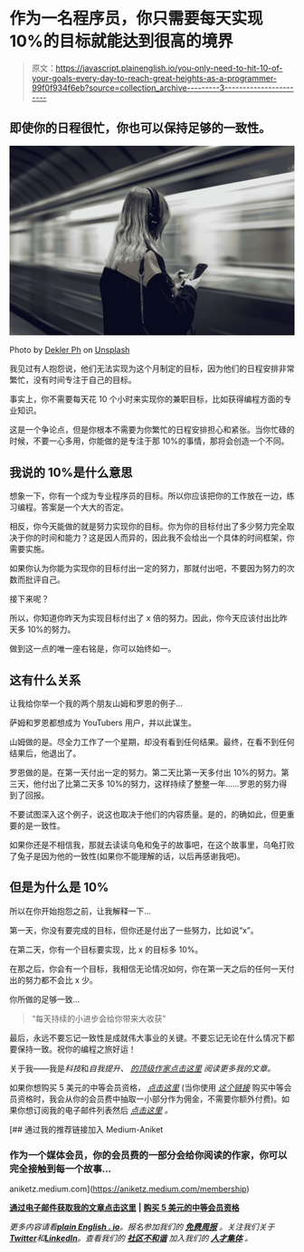 # 作为一名程序员，你只需要每天实现 10%的目标就能达到很高的境界

> 原文：<https://javascript.plainenglish.io/you-only-need-to-hit-10-of-your-goals-every-day-to-reach-great-heights-as-a-programmer-99f0f934f6eb?source=collection_archive---------3----------------------->

## 即使你的日程很忙，你也可以保持足够的一致性。

![](img/dc8d6f354c66ce7a4655d681a19ef3dc.png)

Photo by [Dekler Ph](https://unsplash.com/@deklerph?utm_source=medium&utm_medium=referral) on [Unsplash](https://unsplash.com?utm_source=medium&utm_medium=referral)

我见过有人抱怨说，他们无法实现为这个月制定的目标，因为他们的日程安排非常繁忙，没有时间专注于自己的目标。

事实上，你不需要每天花 10 个小时来实现你的兼职目标，比如获得编程方面的专业知识。

这是一个争论点，但是你根本不需要为你繁忙的日程安排担心和紧张。当你忙碌的时候，不要一心多用，你能做的是专注于那 10%的事情，那将会创造一个不同。

## 我说的 10%是什么意思

想象一下，你有一个成为专业程序员的目标。所以你应该把你的工作放在一边，练习编程。答案是一个大大的否定。

相反，你今天能做的就是努力实现你的目标。你为你的目标付出了多少努力完全取决于你的时间和能力？这是因人而异的，因此我不会给出一个具体的时间框架，你需要实施。

如果你认为你能为实现你的目标付出一定的努力，那就付出吧，不要因为努力的次数而批评自己。

接下来呢？

所以，你知道你昨天为实现目标付出了 x 倍的努力。因此，你今天应该付出比昨天多 10%的努力。

做到这一点的唯一座右铭是，你可以始终如一。

## 这有什么关系

让我给你举一个我的两个朋友山姆和罗恩的例子…

萨姆和罗恩都想成为 YouTubers 用户，并以此谋生。

山姆做的是。尽全力工作了一个星期，却没有看到任何结果。最终，在看不到任何结果后，他退出了。

罗恩做的是。在第一天付出一定的努力。第二天比第一天多付出 10%的努力。第三天，他付出了比第二天多 10%的努力，这样持续了整整一年……罗恩的努力得到了回报。

不要试图深入这个例子，说这也取决于他们的内容质量。是的，的确如此，但更重要的是一致性。

如果你还是不相信我，那就去读读乌龟和兔子的故事吧，在这个故事里，乌龟打败了兔子是因为他的一致性(如果你不能理解的话，以后再感谢我吧)。

## 但是为什么是 10%

所以在你开始抱怨之前，让我解释一下…

第一天，你没有要完成的目标，但你还是付出了一些努力，比如说“x”。

在第二天，你有一个目标要实现，比 x 的目标多 10%。

在那之后，你会有一个目标，我相信无论情况如何，你在第一天之后的任何一天付出的努力都不会比 x 少。

你所做的足够一致…

> “每天持续的小进步会给你带来大收获”

最后，永远不要忘记一致性是成就伟大事业的关键。不要忘记无论在什么情况下都要保持一致。祝你的编程之旅好运！

关于我——我是*科技*和*自我提升、* [*的顶级作家点击这里*](https://aniketz.medium.com/) *阅读更多我的文章。*

如果你想购买 5 美元的中等会员资格， [*点击这里*](https://aniketz.medium.com/membership) (当你使用 [*这个链接*](https://aniketz.medium.com/membership) 购买中等会员资格时，我会从你的会员费中抽取一小部分作为佣金，不需要你额外付费)。如果你想订阅我的电子邮件列表然后 [*点击这里*](https://aniketz.medium.com/subscribe) *。*

[](https://aniketz.medium.com/membership) [## 通过我的推荐链接加入 Medium-Aniket

### 作为一个媒体会员，你的会员费的一部分会给你阅读的作家，你可以完全接触到每一个故事…

aniketz.medium.com](https://aniketz.medium.com/membership) 

[**通过电子邮件获取我的文章点击这里**](https://aniketz.medium.com/subscribe) **|** [**购买 5 美元的中等会员资格**](https://aniketz.medium.com/membership)

*更多内容请看*[***plain English . io***](https://plainenglish.io/)*。报名参加我们的* [***免费周报***](http://newsletter.plainenglish.io/) *。关注我们关于*[***Twitter***](https://twitter.com/inPlainEngHQ)*和*[***LinkedIn***](https://www.linkedin.com/company/inplainenglish/)*。查看我们的* [***社区不和谐***](https://discord.gg/GtDtUAvyhW) *加入我们的* [***人才集体***](https://inplainenglish.pallet.com/talent/welcome) *。*